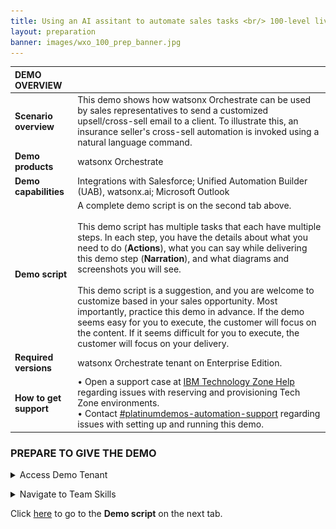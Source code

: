 ```yaml
---
title: Using an AI assitant to automate sales tasks <br/> 100-level live demo
layout: preparation
banner: images/wxo_100_prep_banner.jpg
---
```


<span id="place1"></span>

<span id="top"></span>

| **DEMO OVERVIEW** | | 
| :---         | :--- |
| **Scenario overview** | This demo shows how watsonx Orchestrate can be used by sales representatives to send a customized upsell/cross-sell email to a client. To illustrate this, an insurance seller's cross-sell automation is invoked using a natural language command.|
| **Demo products** | watsonx Orchestrate |
| **Demo capabilities** | Integrations with Salesforce; Unified Automation Builder (UAB), watsonx.ai; Microsoft Outlook |
| **Demo script** | A complete demo script is on the second tab above. <br/><br/> This demo script has multiple tasks that each have multiple steps. In each step, you have the details about what you need to do (**Actions**), what you can say while delivering this demo step (**Narration**), and what diagrams and screenshots you will see.<br/><br/>This demo script is a suggestion, and you are welcome to customize based in your sales opportunity. Most importantly, practice this demo in advance. If the demo seems easy for you to execute, the customer will focus on the content. If it seems difficult for you to execute, the customer will focus on your delivery. |
| **Required versions** | watsonx Orchestrate tenant on Enterprise Edition. |
| **How to get support** | • Open a support case at <a href="https://techzone.ibm.com/help" target="_blank" rel="noreferrer">IBM Technology Zone Help</a> regarding issues with reserving and provisioning Tech Zone environments.<br/>• Contact <a href="https://ibm-cloud.slack.com/archives/C0216F39ACU" target="_blank" rel="noreferrer">#platinumdemos-automation-support</a> regarding issues with setting up and running this demo. |

<inline-notification text="This 100-level demo, designed for sellers and tech sellers, does not require technical skills and deployment skills, and it only covers the end user view. <br/> A more in-depth 300-level demo, designed for tech sellers, is coming soon that will cover both the end user view and builder view."></inline-notification>

### **PREPARE TO GIVE THE DEMO**
<details markdown="1">

<summary>Access Demo Tenant</summary>

You will need access to the [production tenant](https://dl.watson-orchestrate.ibm.com/home) for sales enablement. 
<br/><br/>If you have been added to multiple accounts on the above production tenant, you will see a list of available account names.<br/> Select the **BP Enablement NA EE** and login with your IBM email.<br/><img src="images/prep-1-1-tenants.jpg" width="600" /><br/>If you have been added to a single account on the above production tenant, you won't be shown a list of available accounts and will be logged straight into the account after entering your IBM email.<br/><br/>

**If you are not onboarded to the demo tenant or account**, contact one of the admins listed [here](https://ibm.ent.box.com/notes/1288049469199?s=abq1otgk14w5dnfveyz6hry7lgu1pt3r).
</details>

<p/>
<details markdown="1">

<summary>Navigate to Team Skills</summary>

When you log into watsonx Orchestrate, the default view is **personal skills**. To run the demo, change the view to **team skills**.<br/><img src="images/prep-1-2-teamskills.jpg" width="600" />
</details>

<p/>

Click [here](demo-script) to go to the **Demo script** on the next tab.